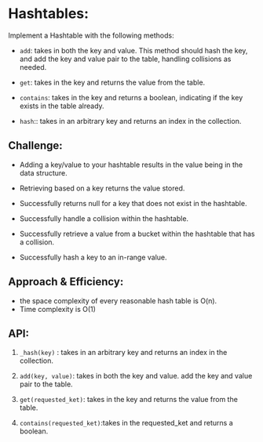 # Hashtables:

Implement a Hashtable with the following methods:

- ```add```: takes in both the key and value. This method should hash the key, and add the key and value pair to the table, handling collisions as needed.

- ```get```: takes in the key and returns the value from the table.

- ```contains```: takes in the key and returns a boolean, indicating if the key exists in the table already.

- ```hash```:: takes in an arbitrary key and returns an index in the collection.

## Challenge:

- Adding a key/value to your hashtable results in the value being in the data structure.

- Retrieving based on a key returns the value stored.

- Successfully returns null for a key that does not exist in the hashtable.

- Successfully handle a collision within the hashtable.

- Successfully retrieve a value from a bucket within the hashtable that has a collision.

- Successfully hash a key to an in-range value.

## Approach & Efficiency:

-  the space complexity of every reasonable hash table is O(n).
- Time complexity is O(1)

## API:

1. ```_hash(key)``` : takes in an arbitrary key and returns an index in the collection.

2. ```add(key, value)```: takes in both the key and value. add the key and value pair to the table.

3. ```get(requested_ket)```: takes in the key and returns the value from the table.

4. ```contains(requested_ket)```:takes in the requested_ket and returns a boolean.